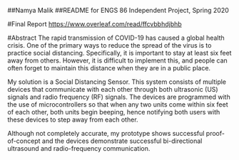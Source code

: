 ##Namya Malik
##README for ENGS 86 Independent Project, Spring 2020

#Final Report
https://www.overleaf.com/read/ffcvbbhdjbhb

#Abstract
The rapid transmission of COVID-19 has caused a global health crisis. One of the primary ways to reduce the spread of the virus is to practice social distancing. Specifically, it is important to stay at least six feet away from others. However, it is difficult to implement this, and people can often forget to maintain this distance when they are in a public place.

My solution is a Social Distancing Sensor. This system consists of multiple devices that communicate with each other through both ultrasonic (US) signals and radio frequency (RF) signals. The devices are programmed with the use of microcontrollers so that when any two units come within six feet of each other, both units begin beeping, hence notifying both users with these devices to step away from each other.

Although not completely accurate, my prototype shows successful proof-of-concept and the devices demonstrate successful bi-directional ultrasound and radio-frequency communication.
